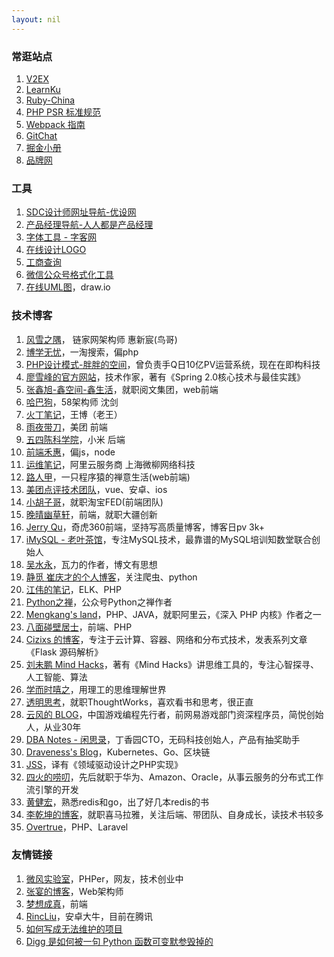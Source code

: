 ```yaml
---
layout: nil
---
```


### 常逛站点

1. [V2EX](http://www.v2ex.com/)
1. [LearnKu](https://learnku.com/)
1. [Ruby-China](https://ruby-china.org/topics/)
1. [PHP PSR 标准规范](https://learnku.com/docs/psr)
1. [Webpack 指南](https://webpack.toobug.net/zh-cn/)
1. [GitChat](https://gitbook.cn/)
1. [掘金小册](https://juejin.im/books)
1. [品牌网](https://www.chinapp.com/brand/1149)

### 工具

1. [SDC设计师网址导航-优设网](http://hao.uisdc.com/)
1. [产品经理导航-人人都是产品经理](http://dh.woshipm.com/)
1. [字体工具 - 字客网](https://www.fontke.com/tool/)
1. [在线设计LOGO](https://www.logojoy.com/app.php)
1. [工商查询](http://www.gsxt.gov.cn/)
1. [微信公众号格式化工具](http://md.barretlee.com/)
1. [在线UML图](https://processon.com/)，draw.io

### 技术博客

1. [风雪之隅](http://www.laruence.com/)， 链家网架构师 惠新宸(鸟哥)
1. [博学无忧](http://www.bo56.com/)，一淘搜索，偏php
1. [PHP设计模式-胖胖的空间](http://www.phppan.com)，曾负责手Q日10亿PV运营系统，现在在即构科技
1. [廖雪峰的官方网站](http://www.liaoxuefeng.com/)，技术作家，著有《Spring 2.0核心技术与最佳实践》
1. [张鑫旭-鑫空间-鑫生活](http://www.zhangxinxu.com)，就职阅文集团，web前端
1. [哈巴狗](http://www.habadog.com/)，58架构师 沈剑
1. [火丁笔记](http://huoding.com)，王博（老王）
1. [雨夜带刀](https://blog.yiguochen.com)，美团 前端
1. [五四陈科学院](http://www.54chen.com/)，小米 后端
1. [前端禾惠](http://www.xiaoboy.com/)，偏js，node
1. [运维笔记](https://blog.linuxeye.com/)，阿里云服务商 上海微柳网络科技
1. [路人甲](http://passer-by.com/)，一只程序猿的禅意生活(web前端)
1. [美团点评技术团队](http://tech.meituan.com/)，vue、安卓、ios
1. [小胡子哥](http://www.barretlee.com/)，就职淘宝FED(前端团队)
1. [晚晴幽草轩](http://jeffjade.com/)，前端，就职大疆创新
1. [Jerry Qu](https://imququ.com/)，奇虎360前端，坚持写高质量博客，博客日pv 3k+
1. [iMySQL - 老叶茶馆](http://imysql.com/)，专注MySQL技术，最靠谱的MySQL培训知数堂联合创始人
1. [吴水永](https://www.zhihu.com/people/wu-shui-yong)，瓦力的作者，博文有思想
1. [静觅 崔庆才的个人博客](http://cuiqingcai.com)，关注爬虫、python
1. [江伟的笔记](http://www.jwsblog.com/)，ELK、PHP
1. [Python之禅](https://foofish.net/)，公众号Python之禅作者
1. [Mengkang's land](https://mengkang.net)，PHP、JAVA，就职阿里云，《深入 PHP 内核》作者之一
1. [八面碰壁居士](https://www.cnblogs.com/painsOnline/)，前端、PHP
1. [Cizixs 的博客](http://cizixs.com)，专注于云计算、容器、网络和分布式技术，发表系列文章《Flask 源码解析》
1. [刘未鹏 Mind Hacks](http://mindhacks.cn/2011/11/04/how-to-interview-a-person-for-two-years/)，著有《Mind Hacks》讲思维工具的，专注心智探寻、人工智能、算法
1. [学而时嘻之](https://www.geekonomics10000.com/)，用理工的思维理解世界
1. [透明思考](http://gigix.thoughtworkers.org/)，就职ThoughtWorks，喜欢看书和思考，很正直
1. [云风的 BLOG](https://blog.codingnow.com/)，中国游戏编程先行者，前网易游戏部门资深程序员，简悦创始人，从业30年
1. [DBA Notes - 闲思录](https://dbanotes.net/)，丁香园CTO，无码科技创始人，产品有抽奖助手
1. [Draveness's Blog](https://draveness.me/mysql-innodb)，Kubernetes、Go、区块链
1. [JSS](http://www.mumushen.com)，译有《领域驱动设计之PHP实现》
1. [四火的唠叨](https://www.raychase.net/4822)，先后就职于华为、Amazon、Oracle，从事云服务的分布式工作流引擎的开发
1. [黄健宏](https://blog.huangz.me/)，熟悉redis和go，出了好几本redis的书
1. [李乾坤的博客](https://qiankunli.github.io/2018/03/31/2018_review.html)，就职喜马拉雅，关注后端、带团队、自身成长，读技术书较多
1. [Overtrue](https://overtrue.me)，PHP、Laravel

### 友情链接

1. [微风实验室](https://tea.codes/)，PHPer，网友，技术创业中
1. [张宴的博客](http://blog.s135.com/)，Web架构师
1. [梦想成真](https://www.jianshu.com/u/b230cceb9ab1)，前端
1. [RincLiu](https://rinc.xyz/)，安卓大牛，目前在腾讯
1. [如何写成无法维护的项目](http://coolshell.cn/articles/4758.html)
1. [Digg 是如何被一句 Python 函数可变默参毁掉的](https://www.v2ex.com/t/467817)

